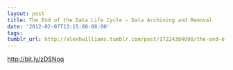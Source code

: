 ```yaml
---
layout: post
title: The End of the Data Life Cycle – Data Archiving and Removal
date: '2012-02-07T13:15:00-08:00'
tags: 
tumblr_url: http://alexhwilliams.tumblr.com/post/17224384090/the-end-of-the-data-life-cycle-data-archiving-and
---
```

<p><a href="http://bit.ly/zDSNoq">http://bit.ly/zDSNoq</a></p>
